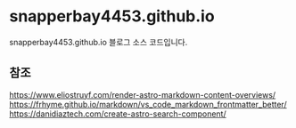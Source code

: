 # snapperbay4453.github.io

snapperbay4453.github.io 블로그 소스 코드입니다.

## 참조
https://www.eliostruyf.com/render-astro-markdown-content-overviews/
https://frhyme.github.io/markdown/vs_code_markdown_frontmatter_better/
https://danidiaztech.com/create-astro-search-component/
